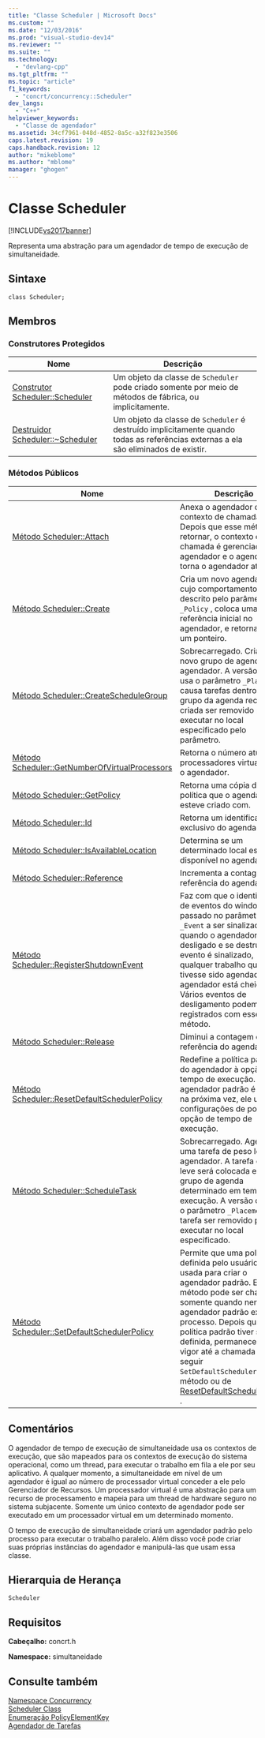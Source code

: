```yaml
---
title: "Classe Scheduler | Microsoft Docs"
ms.custom: ""
ms.date: "12/03/2016"
ms.prod: "visual-studio-dev14"
ms.reviewer: ""
ms.suite: ""
ms.technology: 
  - "devlang-cpp"
ms.tgt_pltfrm: ""
ms.topic: "article"
f1_keywords: 
  - "concrt/concurrency::Scheduler"
dev_langs: 
  - "C++"
helpviewer_keywords: 
  - "Classe de agendador"
ms.assetid: 34cf7961-048d-4852-8a5c-a32f823e3506
caps.latest.revision: 19
caps.handback.revision: 12
author: "mikeblome"
ms.author: "mblome"
manager: "ghogen"
---
```

# Classe Scheduler
[!INCLUDE[vs2017banner](../../../assembler/inline/includes/vs2017banner.md)]

Representa uma abstração para um agendador de tempo de execução de simultaneidade.  
  
## Sintaxe  
  
```  
class Scheduler;  
```  
  
## Membros  
  
### Construtores Protegidos  
  
|Nome|Descrição|  
|----------|---------------|  
|[Construtor Scheduler::Scheduler](../Topic/Scheduler::Scheduler%20Constructor.md)|Um objeto da classe de `Scheduler` pode criado somente por meio de métodos de fábrica, ou implicitamente.|  
|[Destruidor Scheduler::~Scheduler](../Topic/Scheduler::~Scheduler%20Destructor.md)|Um objeto da classe de `Scheduler` é destruído implicitamente quando todas as referências externas a ela são eliminados de existir.|  
  
### Métodos Públicos  
  
|Nome|Descrição|  
|----------|---------------|  
|[Método Scheduler::Attach](../Topic/Scheduler::Attach%20Method.md)|Anexa o agendador do contexto de chamada.  Depois que esse método retornar, o contexto de chamada é gerenciado por agendador e o agendador se torna o agendador atual.|  
|[Método Scheduler::Create](../Topic/Scheduler::Create%20Method.md)|Cria um novo agendador cujo comportamento é descrito pelo parâmetro de `_Policy` , coloca uma referência inicial no agendador, e retorna\-lhe um ponteiro.|  
|[Método Scheduler::CreateScheduleGroup](../Topic/Scheduler::CreateScheduleGroup%20Method.md)|Sobrecarregado.  Cria um novo grupo de agenda no agendador.  A versão que usa o parâmetro `_Placement` causa tarefas dentro do grupo da agenda recém\-criada ser removido para executar no local especificado pelo parâmetro.|  
|[Método Scheduler::GetNumberOfVirtualProcessors](../Topic/Scheduler::GetNumberOfVirtualProcessors%20Method.md)|Retorna o número atual de processadores virtuais para o agendador.|  
|[Método Scheduler::GetPolicy](../Topic/Scheduler::GetPolicy%20Method.md)|Retorna uma cópia de política que o agendador esteve criado com.|  
|[Método Scheduler::Id](../Topic/Scheduler::Id%20Method.md)|Retorna um identificador exclusivo do agendador.|  
|[Método Scheduler::IsAvailableLocation](../Topic/Scheduler::IsAvailableLocation%20Method.md)|Determina se um determinado local está disponível no agendador.|  
|[Método Scheduler::Reference](../Topic/Scheduler::Reference%20Method.md)|Incrementa a contagem de referência do agendador.|  
|[Método Scheduler::RegisterShutdownEvent](../Topic/Scheduler::RegisterShutdownEvent%20Method.md)|Faz com que o identificador de eventos do windows passado no parâmetro de `_Event` a ser sinalizado quando o agendador foi desligado e se destruído.  O evento é sinalizado, qualquer trabalho que tivesse sido agendada do agendador está cheio.  Vários eventos de desligamento podem ser registrados com esse método.|  
|[Método Scheduler::Release](../Topic/Scheduler::Release%20Method.md)|Diminui a contagem de referência do agendador.|  
|[Método Scheduler::ResetDefaultSchedulerPolicy](../Topic/Scheduler::ResetDefaultSchedulerPolicy%20Method.md)|Redefine a política padrão do agendador à opção de tempo de execução.  Um agendador padrão é criado na próxima vez, ele usará as configurações de política da opção de tempo de execução.|  
|[Método Scheduler::ScheduleTask](../Topic/Scheduler::ScheduleTask%20Method.md)|Sobrecarregado.  Agenda uma tarefa de peso leve no agendador.  A tarefa de peso leve será colocada em um grupo de agenda determinado em tempo de execução.  A versão que usa o parâmetro `_Placement` faz a tarefa ser removido para executar no local especificado.|  
|[Método Scheduler::SetDefaultSchedulerPolicy](../Topic/Scheduler::SetDefaultSchedulerPolicy%20Method.md)|Permite que uma política definida pelo usuário é usada para criar o agendador padrão.  Esse método pode ser chamado somente quando nenhum agendador padrão existe no processo.  Depois que uma política padrão tiver sido definida, permanece em vigor até a chamada válido a seguir `SetDefaultSchedulerPolicy` o método ou de [ResetDefaultSchedulerPolicy](../Topic/Scheduler::ResetDefaultSchedulerPolicy%20Method.md) .|  
  
## Comentários  
 O agendador de tempo de execução de simultaneidade usa os contextos de execução, que são mapeados para os contextos de execução do sistema operacional, como um thread, para executar o trabalho em fila a ele por seu aplicativo.  A qualquer momento, a simultaneidade em nível de um agendador é igual ao número de processador virtual conceder a ele pelo Gerenciador de Recursos.  Um processador virtual é uma abstração para um recurso de processamento e mapeia para um thread de hardware seguro no sistema subjacente.  Somente um único contexto de agendador pode ser executado em um processador virtual em um determinado momento.  
  
 O tempo de execução de simultaneidade criará um agendador padrão pelo processo para executar o trabalho paralelo.  Além disso você pode criar suas próprias instâncias do agendador e manipulá\-las que usam essa classe.  
  
## Hierarquia de Herança  
 `Scheduler`  
  
## Requisitos  
 **Cabeçalho:** concrt.h  
  
 **Namespace:** simultaneidade  
  
## Consulte também  
 [Namespace Concurrency](../../../parallel/concrt/reference/concurrency-namespace.md)   
 [Scheduler Class](../../../parallel/concrt/reference/scheduler-class.md)   
 [Enumeração PolicyElementKey](../Topic/PolicyElementKey%20Enumeration.md)   
 [Agendador de Tarefas](../../../parallel/concrt/task-scheduler-concurrency-runtime.md)